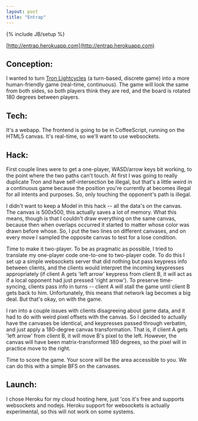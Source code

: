 ```yaml
---
layout: post
title: "Entrap"
---
```


{% include JB/setup %}

[http://entrap.herokuapp.com](http://entrap.herokuapp.com)

## Conception:
  I wanted to turn [Tron Lightcycles][tron] (a turn-based, discrete game) into a more human-friendly game (real-time, continuous). The game will look the same from both sides, so both players think they are red, and the board is rotated 180 degrees between players.

<!--more-->

## Tech:
  It's a webapp. The frontend is going to be in CoffeeScript, running on the HTML5 canvas. It's real-time, so we'll want to use websockets.

## Hack:
  First couple lines were to get a one-player, WASD/arrow keys bit working, to the point where the two paths can't touch. At first I was going to really duplicate Tron and have self-intersection be illegal, but that's a little weird in a continuous game because the position you're currently at becomes illegal for all intents and purposes. So, only touching the opponent's path is illegal.

  I didn't want to keep a Model in this hack -- all the data's on the canvas. The canvas is 500x500, this actually saves a lot of memory. What this means, though is that I couldn't draw everything on the same canvas, because then when overlaps occurred it started to matter whose color was drawn before whose. So, I put the two lines on different canvases, and on every move I sampled the opposite canvas to test for a lose condition.

  Time to make it two-player. To be as pragmatic as possible, I tried to translate my one-player code one-to-one to two-player code. To do this I set up a simple websockets server that did nothing but pass keypress info between clients, and the clients would interpret the incoming keypresses appropriately (if client A gets 'left arrow' keypress from client B, it will act as if a local opponent had just pressed 'right arrow'). To preserve time-syncing, clients pass info in turns -- client A will stall the game until client B gets back to him. Unfortunately, this means that network lag becomes a big deal. But that's okay, on with the game.

  I ran into a couple issues with clients disagreeing about game data, and it had to do with weird pixel offsets with the canvas. So I decided to actually have the canvases be identical, and keypresses passed through verbatim, and just apply a 180-degree canvas transformation. That is, if client A gets 'left arrow' from client B, it will move B's pixel to the left. However, the canvas will have been matrix-transformed 180 degrees, so the pixel will in practice move to the right.

  Time to score the game. Your score will be the area accessible to you. We can do this with a simple BFS on the canvases.

## Launch:
  I chose Heroku for my cloud hosting here, just 'cos it's free and supports websockets and nodejs. Heroku support for websockets is actually experimental, so this will not work on some systems.

[tron]: http://tron.aichallenge.org
